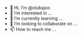 - 👋 Hi, I’m @olubajoo
- 👀 I’m interested in ...
- 🌱 I’m currently learning ...
- 💞️ I’m looking to collaborate on ...
- 📫 How to reach me ...

<!---
olubajoo/olubajoo is a ✨ special ✨ repository because its `README.md` (this file) appears on your GitHub profile.
You can click the Preview link to take a look at your changes.
--->
